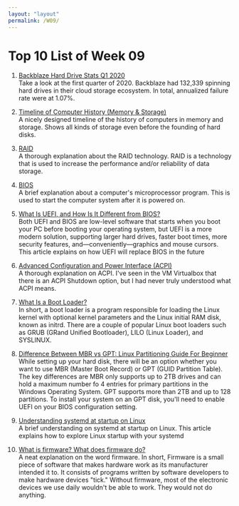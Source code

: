 ```yaml
---
layout: "layout"
permalink: /W09/
---
```


# Top 10 List of Week 09

1. [Backblaze Hard Drive Stats Q1 2020](https://www.backblaze.com/blog/backblaze-hard-drive-stats-q1-2020/)<br>
Take a look at the first quarter of 2020. Backblaze had 132,339 spinning hard drives in their cloud storage ecosystem. In total, annualized failure rate were at 1.07%.

2. [Timeline of Computer History (Memory & Storage)](https://www.computerhistory.org/timeline/memory-storage/)<br>
A nicely designed timeline of the history of computers in memory and storage. Shows all kinds of storage even before the founding of hard disks.

3. [RAID](https://www.prepressure.com/library/technology/raid)<br>
A thorough explanation about the RAID technology. RAID is a technology that is used to increase the performance and/or reliability of data storage.

4. [BIOS](https://whatis.techtarget.com/definition/BIOS-basic-input-output-system)<br>
A brief explanation about a computer's microprocessor program. This is used to start the computer system after it is powered on.

5. [What Is UEFI, and How Is It Different from BIOS?](https://www.howtogeek.com/56958/htg-explains-how-uefi-will-replace-the-bios/)<br>
Both UEFI and BIOS are low-level software that starts when you boot your PC before booting your operating system, but UEFI is a more modern solution, supporting larger hard drives, faster boot times, more security features, and—conveniently—graphics and mouse cursors. This article explains on how UEFI will replace BIOS in the future

6. [Advanced Configuration and Power Interface (ACPI)](https://www.sciencedirect.com/topics/computer-science/advanced-configuration-and-power-interface)<br>
A thorough explanation on ACPI. I've seen in the VM Virtualbox that there is an ACPI Shutdown option, but I had never truly understood what ACPI means.

7. [What Is a Boot Loader?](https://linuxhint.com/what-is-a-boot-loader/)<br>
In short, a boot loader is a program responsible for loading the Linux kernel with optional kernel parameters and the Linux initial RAM disk, known as initrd. There are a couple of popular Linux boot loaders such as GRUB (GRand Unified Bootloader), LILO (Linux Loader), and SYSLINUX.

8. [Difference Between MBR vs GPT: Linux Partitioning Guide For Beginner](https://itsubuntu.com/difference-between-mbr-vs-gpt-linux-partitioning-guide-for-beginner/)<br>
While setting up your hard disk, there will be an option whether you want to use MBR (Master Boot Record) or GPT (GUID Partition Table). The key differences are MBR only supports up to 2TB drives and can hold a maximum number fo 4 entries for primary partitions in the Windows Operating System. GPT supports more than 2TB and up to 128 partitions. To install your system on an GPT disk, you'll need to enable UEFI on your BIOS configuration setting.

9. [Understanding systemd at startup on Linux](https://opensource.com/article/20/5/systemd-startup)<br>
A brief understanding on systemd at startup on Linux. This article explains how to explore Linux startup with your systemd

10. [What is firmware? What does firmware do?](https://www.digitalcitizen.life/simple-questions-what-firmware-what-does-it-do/)<br>
A neat explanation on the word firmware. In short, Firmware is a small piece of software that makes hardware work as its manufacturer intended it to. It consists of programs written by software developers to make hardware devices "tick." Without firmware, most of the electronic devices we use daily wouldn't be able to work. They would not do anything.

